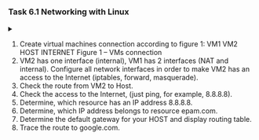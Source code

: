 ### Task 6.1 Networking with Linux

<details><summary></summary>



</details>

1. Create virtual machines connection according to figure 1:
VM1 VM2
HOST
INTERNET
Figure 1 – VMs connection
2. VM2 has one interface (internal), VM1 has 2 interfaces (NAT and internal). Configure all network
interfaces in order to make VM2 has an access to the Internet (iptables, forward, masquerade).
3. Check the route from VM2 to Host.
4. Check the access to the Internet, (just ping, for example, 8.8.8.8).
5. Determine, which resource has an IP address 8.8.8.8.
6. Determine, which IP address belongs to resource epam.com.
7. Determine the default gateway for your HOST and display routing table.
8. Trace the route to google.com.